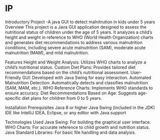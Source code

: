 # IP
Introductory Project -A java GUI to detect malnitrution in kids under 5 years 
Overview
This project is a Java GUI application designed to assess the nutritional status of children under the age of 5 years. It analyzes a child’s height and weight in reference to WHO (World Health Organization) charts and generates diet recommendations to address various malnutrition conditions, including severe acute malnutrition (SAM), moderate acute malnutrition (MAM), and mild malnutrition.

Features
Height and Weight Analysis: Utilizes WHO charts to analyze a child’s nutritional status.
Custom Diet Plans: Provides tailored diet recommendations based on the child’s nutritional assessment.
User-Friendly GUI: Developed with Java Swing for easy interaction.
Automated Malnutrition Detection: Automatically detects and classifies malnutrition (SAM, MAM, etc.).
WHO Reference Charts: Implements WHO standards to ensure accuracy.
Diet Recommendations Based on Age: Suggests age-specific diet plans for children from 0 to 5 years.

Installation
Prerequisites
Java 8 or higher
Java Swing (included in the JDK)
IDE like IntelliJ IDEA, Eclipse, or any editor with Java support

Technologies Used
Java Swing: For building the graphical user interface.
WHO Charts: For accurate reference to child growth and nutrition status.
Java Standard Libraries: For basic file handling and data analysis.
